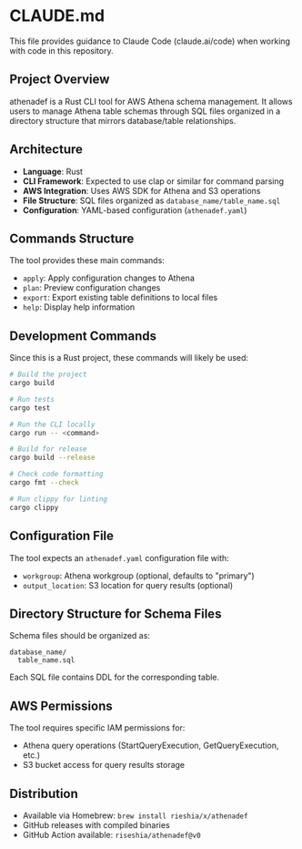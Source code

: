 # CLAUDE.md

This file provides guidance to Claude Code (claude.ai/code) when working with code in this repository.

## Project Overview

athenadef is a Rust CLI tool for AWS Athena schema management. It allows users to manage Athena table schemas through SQL files organized in a directory structure that mirrors database/table relationships.

## Architecture

- **Language**: Rust
- **CLI Framework**: Expected to use clap or similar for command parsing
- **AWS Integration**: Uses AWS SDK for Athena and S3 operations
- **File Structure**: SQL files organized as `database_name/table_name.sql`
- **Configuration**: YAML-based configuration (`athenadef.yaml`)

## Commands Structure

The tool provides these main commands:
- `apply`: Apply configuration changes to Athena
- `plan`: Preview configuration changes  
- `export`: Export existing table definitions to local files
- `help`: Display help information

## Development Commands

Since this is a Rust project, these commands will likely be used:

```bash
# Build the project
cargo build

# Run tests
cargo test

# Run the CLI locally
cargo run -- <command>

# Build for release
cargo build --release

# Check code formatting
cargo fmt --check

# Run clippy for linting
cargo clippy
```

## Configuration File

The tool expects an `athenadef.yaml` configuration file with:
- `workgroup`: Athena workgroup (optional, defaults to "primary")
- `output_location`: S3 location for query results (optional)

## Directory Structure for Schema Files

Schema files should be organized as:
```
database_name/
  table_name.sql
```

Each SQL file contains DDL for the corresponding table.

## AWS Permissions

The tool requires specific IAM permissions for:
- Athena query operations (StartQueryExecution, GetQueryExecution, etc.)
- S3 bucket access for query results storage

## Distribution

- Available via Homebrew: `brew install rieshia/x/athenadef`
- GitHub releases with compiled binaries
- GitHub Action available: `riseshia/athenadef@v0`